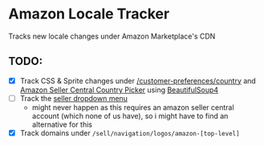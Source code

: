 # Amazon Locale Tracker
Tracks new locale changes under Amazon Marketplace's CDN

## TODO:
- [X] Track CSS & Sprite changes under [/customer-preferences/country](https://www.amazon.com/customer-preferences/country)
        and [Amazon Seller Central Country Picker](https://sell.amazon.com/)
        using [BeautifulSoup4](https://www.crummy.com/software/BeautifulSoup/)
- [ ] Track the [seller dropdown menu](https://www.linkedin.com/feed/update/urn:li:activity:6962836975401791490/)
    - might never happen as this requires an amazon seller central account (which none of us have), so i might have to find an alternative for this
- [X] Track domains under `/sell/navigation/logos/amazon-[top-level]`